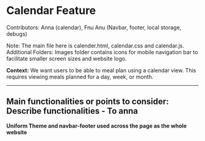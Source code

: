 # Calendar Feature
Contributors: Anna (calendar), Fnu Anu (Navbar, footer, local storage, debugs)

Note: The main file here is calender.html, calendar.css and calendar.js.
Additional Folders: Images folder contains icons for mobile navigation bar to 
facilitate smaller screen sizes and website logo. 

**Context:** We want users to be able to meal plan using a calendar view. 
This requires viewing meals planned for a day, week, or month.

---
**Main functionalities or points to consider:**
Describe functionalities - To anna
---

**Uniform Theme and navbar-footer used across the page as the whole website**
